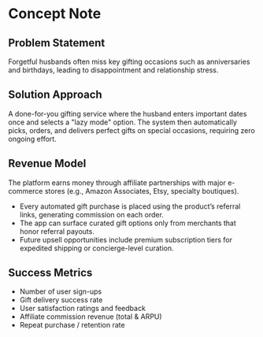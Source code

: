# Concept Note

## Problem Statement
Forgetful husbands often miss key gifting occasions such as anniversaries and birthdays, leading to disappointment and relationship stress.

## Solution Approach
A done-for-you gifting service where the husband enters important dates once and selects a "lazy mode" option. The system then automatically picks, orders, and delivers perfect gifts on special occasions, requiring zero ongoing effort.

## Revenue Model
The platform earns money through affiliate partnerships with major e-commerce stores (e.g., Amazon Associates, Etsy, specialty boutiques).
- Every automated gift purchase is placed using the product’s referral links, generating commission on each order.
- The app can surface curated gift options only from merchants that honor referral payouts.
- Future upsell opportunities include premium subscription tiers for expedited shipping or concierge-level curation.

## Success Metrics
- Number of user sign-ups
- Gift delivery success rate
- User satisfaction ratings and feedback
- Affiliate commission revenue (total & ARPU)
- Repeat purchase / retention rate